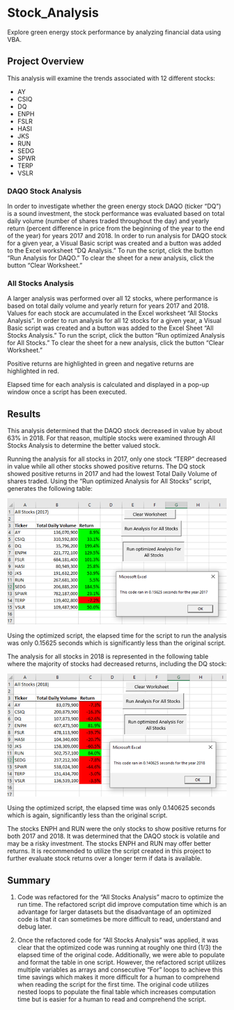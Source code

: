 # Stock_Analysis
Explore green energy stock performance by analyzing financial data using VBA.

## Project Overview
This analysis will examine the trends associated with 12 different stocks:
* AY
* CSIQ
* DQ
* ENPH
* FSLR
* HASI
* JKS
* RUN
* SEDG
* SPWR
* TERP
* VSLR

### DAQO Stock Analysis
In order to investigate whether the green energy stock DAQO (ticker “DQ”) is a sound investment, the stock performance was evaluated based on total daily volume (number of shares traded throughout the day) and yearly return (percent difference in price from the beginning of the year to the end of the year) for years 2017 and 2018.  In order to run analysis for DAQO stock for a given year, a Visual Basic script was created and a button was added to the Excel worksheet “DQ Analysis.”  To run the script, click the button “Run Analysis for DAQO.”  To clear the sheet for a new analysis, click the button “Clear Worksheet.”

### All Stocks Analysis
A larger analysis was performed over all 12 stocks, where performance is based on total daily volume and yearly return for years 2017 and 2018.  Values for each stock are accumulated in the Excel worksheet “All Stocks Analysis”. In order to run analysis for all 12 stocks for a given year, a Visual Basic script was created and a button was added to the Excel Sheet “All Stocks Analysis.”  To run the script, click the button “Run optimized Analysis for All Stocks.”  To clear the sheet for a new analysis, click the button “Clear Worksheet.”

Positive returns are highlighted in green and negative returns are highlighted in red.

Elapsed time for each analysis is calculated and displayed in a pop-up window once a script has been executed.

## Results
This analysis determined that the DAQO stock decreased in value by about 63% in 2018.  For that reason, multiple stocks were examined through All Stocks Analysis to determine the better valued stock.

Running the analysis for all stocks in 2017, only one stock “TERP” decreased in value while all other stocks showed positive returns.  The DQ stock showed positive returns in 2017 and had the lowest Total Daily Volume of shares traded.  Using the “Run optimized Analysis for All Stocks” script, generates the following table:

![VBA_Challenge_2017](/Resources/VBA_Challenge_2017.png "All Stocks Analysis 2017")

Using the optimized script, the elapsed time for the script to run the analysis was only 0.15625 seconds which is significantly less than the original script.

The analysis for all stocks in 2018 is represented in the following table where the majority of stocks had decreased returns, including the DQ stock:  

![VBA_Challenge_2018](/Resources/VBA_Challenge_2018.PNG "All Stocks Analysis 2018")

Using the optimized script, the elapsed time was only 0.140625 seconds which is again, significantly less than the original script.

The stocks ENPH and RUN were the only stocks to show positive returns for both 2017 and 2018.  It was determined that the DAQO stock is volatile and may be a risky investment.  The stocks ENPH and RUN may offer better returns.  It is recommended to utilize the script created in this project to further evaluate stock returns over a longer term if data is available.

## Summary
1.	Code was refactored for the “All Stocks Analysis” macro to optimize the run time.  The refactored script did improve computation time which is an advantage for larger datasets but the disadvantage of an optimized code is that it can sometimes be more difficult to read, understand and debug later.

2.	Once the refactored code for “All Stocks Analysis” was applied, it was clear that the optimized code was running at roughly one third (1/3) the elapsed time of the original code.  Additionally, we were able to populate and format the table in one script.  However, the refactored script utilizes multiple variables as arrays and consecutive “For” loops to achieve this time savings which makes it more difficult for a human to comprehend when reading the script for the first time.  The original code utilizes nested loops to populate the final table which increases computation time but is easier for a human to read and comprehend the script. 
